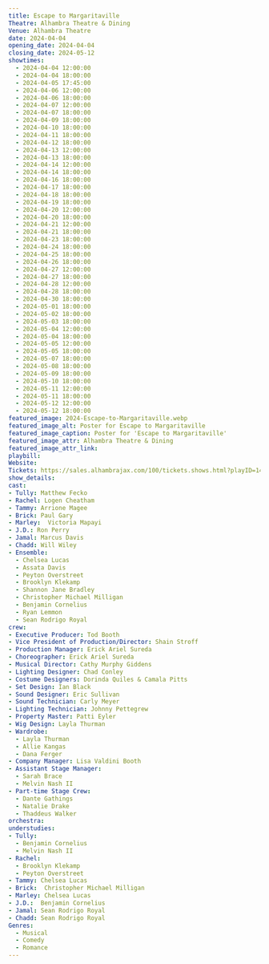 ```yaml
---
title: Escape to Margaritaville
Theatre: Alhambra Theatre & Dining
Venue: Alhambra Theatre
date: 2024-04-04
opening_date: 2024-04-04
closing_date: 2024-05-12
showtimes:
  - 2024-04-04 12:00:00
  - 2024-04-04 18:00:00
  - 2024-04-05 17:45:00
  - 2024-04-06 12:00:00
  - 2024-04-06 18:00:00
  - 2024-04-07 12:00:00
  - 2024-04-07 18:00:00
  - 2024-04-09 18:00:00
  - 2024-04-10 18:00:00
  - 2024-04-11 18:00:00
  - 2024-04-12 18:00:00
  - 2024-04-13 12:00:00
  - 2024-04-13 18:00:00
  - 2024-04-14 12:00:00
  - 2024-04-14 18:00:00
  - 2024-04-16 18:00:00
  - 2024-04-17 18:00:00
  - 2024-04-18 18:00:00
  - 2024-04-19 18:00:00
  - 2024-04-20 12:00:00
  - 2024-04-20 18:00:00
  - 2024-04-21 12:00:00
  - 2024-04-21 18:00:00
  - 2024-04-23 18:00:00
  - 2024-04-24 18:00:00
  - 2024-04-25 18:00:00
  - 2024-04-26 18:00:00
  - 2024-04-27 12:00:00
  - 2024-04-27 18:00:00
  - 2024-04-28 12:00:00
  - 2024-04-28 18:00:00
  - 2024-04-30 18:00:00
  - 2024-05-01 18:00:00
  - 2024-05-02 18:00:00
  - 2024-05-03 18:00:00
  - 2024-05-04 12:00:00
  - 2024-05-04 18:00:00
  - 2024-05-05 12:00:00
  - 2024-05-05 18:00:00
  - 2024-05-07 18:00:00
  - 2024-05-08 18:00:00
  - 2024-05-09 18:00:00
  - 2024-05-10 18:00:00
  - 2024-05-11 12:00:00
  - 2024-05-11 18:00:00
  - 2024-05-12 12:00:00
  - 2024-05-12 18:00:00
featured_image: 2024-Escape-to-Margaritaville.webp
featured_image_alt: Poster for Escape to Margaritaville
featured_image_caption: Poster for 'Escape to Margaritaville'
featured_image_attr: Alhambra Theatre & Dining
featured_image_attr_link: 
playbill:
Website: 
Tickets: https://sales.alhambrajax.com/100/tickets.shows.html?playID=1456&code=WWW&qty_target=0
show_details: 
cast:
- Tully: Matthew Fecko
- Rachel: Logen Cheatham
- Tammy: Arrione Magee
- Brick: Paul Gary
- Marley:  Victoria Mapayi
- J.D.: Ron Perry
- Jamal: Marcus Davis
- Chadd: Will Wiley
- Ensemble: 
  - Chelsea Lucas
  - Assata Davis
  - Peyton Overstreet
  - Brooklyn Klekamp
  - Shannon Jane Bradley
  - Christopher Michael Milligan
  - Benjamin Cornelius
  - Ryan Lemmon
  - Sean Rodrigo Royal
crew:
- Executive Producer: Tod Booth
- Vice President of Production/Director: Shain Stroff
- Production Manager: Erick Ariel Sureda
- Choreographer: Erick Ariel Sureda
- Musical Director: Cathy Murphy Giddens
- Lighting Designer: Chad Conley
- Costume Designers: Dorinda Quiles & Camala Pitts
- Set Design: Ian Black
- Sound Designer: Eric Sullivan
- Sound Technician: Carly Meyer
- Lighting Technician: Johnny Pettegrew
- Property Master: Patti Eyler
- Wig Design: Layla Thurman
- Wardrobe: 
  - Layla Thurman
  - Allie Kangas
  - Dana Ferger
- Company Manager: Lisa Valdini Booth
- Assistant Stage Manager: 
  - Sarah Brace
  - Melvin Nash II
- Part-time Stage Crew: 
  - Dante Gathings
  - Natalie Drake
  - Thaddeus Walker
orchestra:
understudies:
- Tully: 
  - Benjamin Cornelius
  - Melvin Nash II
- Rachel: 
  - Brooklyn Klekamp
  - Peyton Overstreet
- Tammy: Chelsea Lucas
- Brick:  Christopher Michael Milligan
- Marley: Chelsea Lucas
- J.D.:  Benjamin Cornelius
- Jamal: Sean Rodrigo Royal
- Chadd: Sean Rodrigo Royal
Genres:
  - Musical
  - Comedy
  - Romance
---
```

